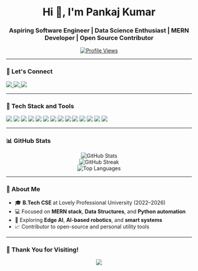 <h1 align="center">Hi 👋, I'm Pankaj Kumar</h1>
<h3 align="center">Aspiring Software Engineer | Data Science Enthusiast | MERN Developer | Open Source Contributor</h3>

<p align="center">
  <a href="https://github.com/pankajkr1702">
    <img src="https://komarev.com/ghpvc/?username=pankajkr1702&label=Profile%20views&color=0e75b6&style=flat" alt="Profile Views" />
  </a>
</p>

---

### 🔗 Let's Connect

<p align="left">
  <a href="https://www.linkedin.com/in/pankajkumar1702/" target="_blank">
    <img src="https://img.shields.io/badge/LinkedIn-0A66C2?style=for-the-badge&logo=linkedin&logoColor=white" />
  </a>
  <a href="https://github.com/pankajkr1702" target="_blank">
    <img src="https://img.shields.io/badge/GitHub-181717?style=for-the-badge&logo=github&logoColor=white" />
  </a>
  <a href="mailto:pankajkr1702@gmail.com">
    <img src="https://img.shields.io/badge/Gmail-D14836?style=for-the-badge&logo=gmail&logoColor=white" />
  </a>
</p>

---

### 🧠 Tech Stack and Tools

<p align="left">
  <img src="https://img.shields.io/badge/C++-00599C?style=for-the-badge&logo=c%2B%2B&logoColor=white" />
  <img src="https://img.shields.io/badge/Java-ED8B00?style=for-the-badge&logo=java&logoColor=white" />
  <img src="https://img.shields.io/badge/Python-3670A0?style=for-the-badge&logo=python&logoColor=white" />
  <img src="https://img.shields.io/badge/R-276DC3?style=for-the-badge&logo=r&logoColor=white" />
  <img src="https://img.shields.io/badge/JavaScript-F7DF1E?style=for-the-badge&logo=javascript&logoColor=black" />
  <img src="https://img.shields.io/badge/React-20232A?style=for-the-badge&logo=react&logoColor=61DAFB" />
  <img src="https://img.shields.io/badge/Node.js-339933?style=for-the-badge&logo=nodedotjs&logoColor=white" />
  <img src="https://img.shields.io/badge/Express.js-000000?style=for-the-badge&logo=express&logoColor=white" />
  <img src="https://img.shields.io/badge/MongoDB-4EA94B?style=for-the-badge&logo=mongodb&logoColor=white" />
  <img src="https://img.shields.io/badge/MySQL-00758F?style=for-the-badge&logo=mysql&logoColor=white" />
  <img src="https://img.shields.io/badge/Linux-FCC624?style=for-the-badge&logo=linux&logoColor=black" />
  <img src="https://img.shields.io/badge/Git-F05032?style=for-the-badge&logo=git&logoColor=white" />
  <img src="https://img.shields.io/badge/GitHub-181717?style=for-the-badge&logo=github&logoColor=white" />
  <img src="https://img.shields.io/badge/VS Code-007ACC?style=for-the-badge&logo=visual%20studio%20code&logoColor=white" />
</p>

---

### 📊 GitHub Stats

<p align="center">
  <img src="https://github-readme-stats.vercel.app/api?username=pankajkr1702&show_icons=true&theme=tokyonight" alt="GitHub Stats" />
  <br />
  <img src="https://github-readme-streak-stats.herokuapp.com/?user=pankajkr1702&theme=tokyonight" alt="GitHub Streak" />
  <br />
  <img src="https://github-readme-stats.vercel.app/api/top-langs/?username=pankajkr1702&layout=compact&theme=tokyonight" alt="Top Languages" />
</p>

---

### 🚀 About Me

- 🎓 **B.Tech CSE** at Lovely Professional University (2022–2026)
- 💻 Focused on **MERN stack**, **Data Structures**, and **Python automation**
- 🧠 Exploring **Edge AI**, **AI-based robotics**, and **smart systems**
- 📈 Contributor to open-source and personal utility tools

---

### 🙏 Thank You for Visiting!

<p align="center"> 
  <img src="https://img.shields.io/badge/Made%20with-Markdown-blue?style=for-the-badge" />
</p>
